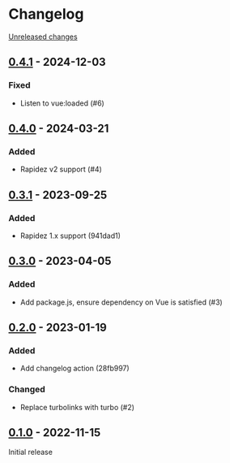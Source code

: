 # Changelog 

[Unreleased changes](https://github.com/rapidez/boldcommerce-order-comments/compare/0.4.1...master)
## [0.4.1](https://github.com/rapidez/boldcommerce-order-comments/releases/tag/0.4.1) - 2024-12-03

### Fixed

- Listen to vue:loaded (#6)

## [0.4.0](https://github.com/rapidez/boldcommerce-order-comments/releases/tag/0.4.0) - 2024-03-21

### Added

- Rapidez v2 support (#4)

## [0.3.1](https://github.com/rapidez/boldcommerce-order-comments/releases/tag/0.3.1) - 2023-09-25

### Added

- Rapidez 1.x support (941dad1)

## [0.3.0](https://github.com/rapidez/boldcommerce-order-comments/releases/tag/0.3.0) - 2023-04-05

### Added

- Add package.js, ensure dependency on Vue is satisfied (#3)

## [0.2.0](https://github.com/rapidez/boldcommerce-order-comments/releases/tag/0.2.0) - 2023-01-19

### Added

- Add changelog action (28fb997)

### Changed

- Replace turbolinks with turbo (#2)

## [0.1.0](https://github.com/rapidez/boldcommerce-order-comments/releases/tag/0.1.0) - 2022-11-15

Initial release


